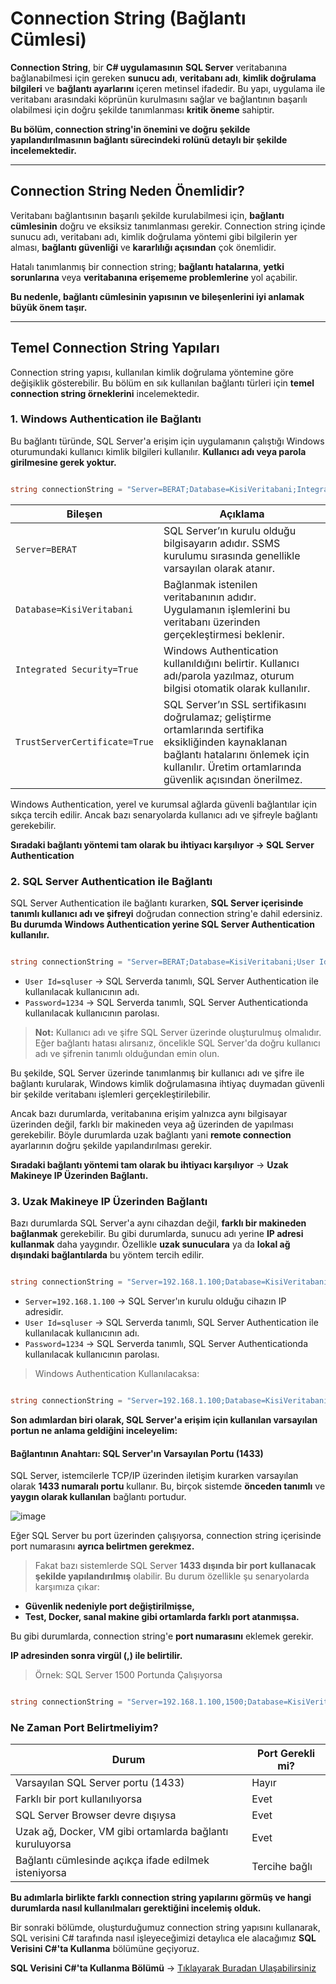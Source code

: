 # Connection String (Bağlantı Cümlesi)

**Connection String**, bir **C# uygulamasının** **SQL Server** veritabanına bağlanabilmesi için gereken **sunucu adı**, **veritabanı adı**, **kimlik doğrulama bilgileri** ve **bağlantı ayarlarını** içeren metinsel ifadedir. Bu yapı, uygulama ile veritabanı arasındaki köprünün kurulmasını sağlar ve bağlantının başarılı olabilmesi için doğru şekilde tanımlanması **kritik öneme** sahiptir.

**Bu bölüm, connection string'in önemini ve doğru şekilde yapılandırılmasının bağlantı sürecindeki rolünü detaylı bir şekilde incelemektedir.**

---

## Connection String Neden Önemlidir?

Veritabanı bağlantısının başarılı şekilde kurulabilmesi için, **bağlantı cümlesinin** doğru ve eksiksiz tanımlanması gerekir. Connection string içinde sunucu adı, veritabanı adı, kimlik doğrulama yöntemi gibi bilgilerin yer alması, **bağlantı güvenliği** ve **kararlılığı açısından** çok önemlidir.

Hatalı tanımlanmış bir connection string; **bağlantı hatalarına**, **yetki sorunlarına** veya **veritabanına erişememe problemlerine** yol açabilir. 

**Bu nedenle, bağlantı cümlesinin yapısının ve bileşenlerini iyi anlamak büyük önem taşır.**

---

## Temel Connection String Yapıları

Connection string yapısı, kullanılan kimlik doğrulama yöntemine göre değişiklik gösterebilir. Bu bölüm en sık kullanılan bağlantı türleri için **temel connection string örneklerini** incelemektedir.

### 1. Windows Authentication ile Bağlantı

Bu bağlantı türünde, SQL Server'a erişim için uygulamanın çalıştığı Windows oturumundaki kullanıcı kimlik bilgileri kullanılır. **Kullanıcı adı veya parola girilmesine gerek yoktur.**

```csharp

string connectionString = "Server=BERAT;Database=KisiVeritabani;Integrated Security=True;TrustServerCertificate=True;";

```

| Bileşen                     | Açıklama                                                                                                                                                     |
|----------------------------|--------------------------------------------------------------------------------------------------------------------------------------------------------------|
| `Server=BERAT`               | SQL Server’ın kurulu olduğu bilgisayarın adıdır. SSMS kurulumu sırasında genellikle varsayılan olarak atanır.                                               |
| `Database=KisiVeritabani`    | Bağlanmak istenilen veritabanının adıdır. Uygulamanın işlemlerini bu veritabanı üzerinden gerçekleştirmesi beklenir.                                       |
| `Integrated Security=True`  | Windows Authentication kullanıldığını belirtir. Kullanıcı adı/parola yazılmaz, oturum bilgisi otomatik olarak kullanılır.                                  |
| `TrustServerCertificate=True`| SQL Server’ın SSL sertifikasını doğrulamaz; geliştirme ortamlarında sertifika eksikliğinden kaynaklanan bağlantı hatalarını önlemek için kullanılır. Üretim ortamlarında güvenlik açısından önerilmez. |

Windows Authentication, yerel ve kurumsal ağlarda güvenli bağlantılar için sıkça tercih edilir. Ancak bazı senaryolarda kullanıcı adı ve şifreyle bağlantı gerekebilir. 

**Sıradaki bağlantı yöntemi tam olarak bu ihtiyacı karşılıyor → SQL Server Authentication**

### 2. SQL Server Authentication ile Bağlantı

SQL Server Authentication ile bağlantı kurarken, **SQL Server içerisinde tanımlı kullanıcı adı ve şifreyi** doğrudan connection string'e dahil edersiniz. **Bu durumda Windows Authentication yerine SQL Server Authentication kullanılır.**

```csharp

string connectionString = "Server=BERAT;Database=KisiVeritabani;User Id=sqluser;Password=1234;TrustServerCertificate=True;";

```

- `User Id=sqluser` → SQL Serverda tanımlı, SQL Server Authentication ile kullanılacak kullanıcının adı.
- `Password=1234`   → SQL Serverda tanımlı, SQL Server Authenticationda kullanılacak kullanıcının parolası.

> **Not:**
> Kullanıcı adı ve şifre SQL Server üzerinde oluşturulmuş olmalıdır. 
> Eğer bağlantı hatası alırsanız, öncelikle SQL Server'da doğru kullanıcı adı ve şifrenin tanımlı olduğundan emin olun.

Bu şekilde, SQL Server üzerinde tanımlanmış bir kullanıcı adı ve şifre ile bağlantı kurularak, Windows kimlik doğrulamasına ihtiyaç duymadan güvenli bir şekilde veritabanı işlemleri gerçekleştirilebilir.

Ancak bazı durumlarda, veritabanına erişim yalnızca aynı bilgisayar üzerinden değil, farklı bir makineden veya ağ üzerinden de yapılması gerekebilir. Böyle durumlarda uzak bağlantı yani **remote connection** ayarlarının doğru şekilde yapılandırılması gerekir.
  
**Sıradaki bağlantı yöntemi tam olarak bu ihtiyacı karşılıyor** → **Uzak Makineye IP Üzerinden Bağlantı.**

### 3. Uzak Makineye IP Üzerinden Bağlantı

Bazı durumlarda SQL Server'a aynı cihazdan değil, **farklı bir makineden bağlanmak** gerekebilir. Bu gibi durumlarda, sunucu adı yerine **IP adresi kullanmak** daha yaygındır. Özellikle **uzak sunuculara** ya da **lokal ağ dışındaki bağlantılarda** bu yöntem tercih edilir.

```csharp

string connectionString = "Server=192.168.1.100;Database=KisiVeritabani;User Id=sqluser;Password=1234;TrustServerCertificate=True;";

```

- `Server=192.168.1.100` → SQL Server'ın kurulu olduğu cihazın IP adresidir.
- `User Id=sqluser` → SQL Serverda tanımlı, SQL Server Authentication ile kullanılacak kullanıcının adı.
- `Password=1234`   → SQL Serverda tanımlı, SQL Server Authenticationda kullanılacak kullanıcının parolası.

> Windows Authentication Kullanılacaksa:

```csharp

string connectionString = "Server=192.168.1.100;Database=KisiVeritabani;Integrated Security=True;TrustServerCertificate=True;";

```

**Son adımlardan biri olarak, SQL Server'a erişim için kullanılan varsayılan portun ne anlama geldiğini inceleyelim:**

#### Bağlantının Anahtarı: SQL Server'ın Varsayılan Portu (1433)

SQL Server, istemcilerle TCP/IP üzerinden iletişim kurarken varsayılan olarak **1433 numaralı portu** kullanır.
Bu, birçok sistemde **önceden tanımlı** ve **yaygın olarak kullanılan** bağlantı portudur.

![image](https://github.com/user-attachments/assets/6e41a7ee-608d-4adf-a2b8-ab80f9d62347)

Eğer SQL Server bu port üzerinden çalışıyorsa, connection string içerisinde port numarasını **ayrıca belirtmen gerekmez.**

> Fakat bazı sistemlerde SQL Server **1433 dışında bir port kullanacak şekilde yapılandırılmış** olabilir.
> Bu durum özellikle şu senaryolarda karşımıza çıkar:

- **Güvenlik nedeniyle port değiştirilmişse,**
- **Test, Docker, sanal makine gibi ortamlarda farklı port atanmışsa.**

Bu gibi durumlarda, connection string'e **port numarasını** eklemek gerekir.

**IP adresinden sonra virgül (,) ile belirtilir.**

> Örnek: SQL Server 1500 Portunda Çalışıyorsa

```csharp

string connectionString = "Server=192.168.1.100,1500;Database=KisiVeritabani;User Id=sqluser;Password=1234;TrustServerCertificate=True;";

```

### Ne Zaman Port Belirtmeliyim?

| **Durum**                                                   | **Port Gerekli mi?**|
|-------------------------------------------------------------|----------------------|
| Varsayılan SQL Server portu (1433)                          | Hayır                |
| Farklı bir port kullanılıyorsa                              | Evet                 |
| SQL Server Browser devre dışıysa                            | Evet                 |
| Uzak ağ, Docker, VM gibi ortamlarda bağlantı kuruluyorsa    | Evet                 |
| Bağlantı cümlesinde açıkça ifade edilmek isteniyorsa        | Tercihe bağlı        |

**Bu adımlarla birlikte farklı connection string yapılarını görmüş ve hangi durumlarda nasıl kullanılmaları gerektiğini incelemiş olduk.**

Bir sonraki bölümde, oluşturduğumuz connection string yapısını kullanarak, SQL verisini C# tarafında nasıl işleyeceğimizi detaylıca ele alacağımız **SQL Verisini C#'ta Kullanma** bölümüne geçiyoruz.

**SQL Verisini C#'ta Kullanma Bölümü** → [Tıklayarak Buradan Ulaşabilirsiniz](./05-sql-verisini-csharp-tarafinda-kullanma.md)
